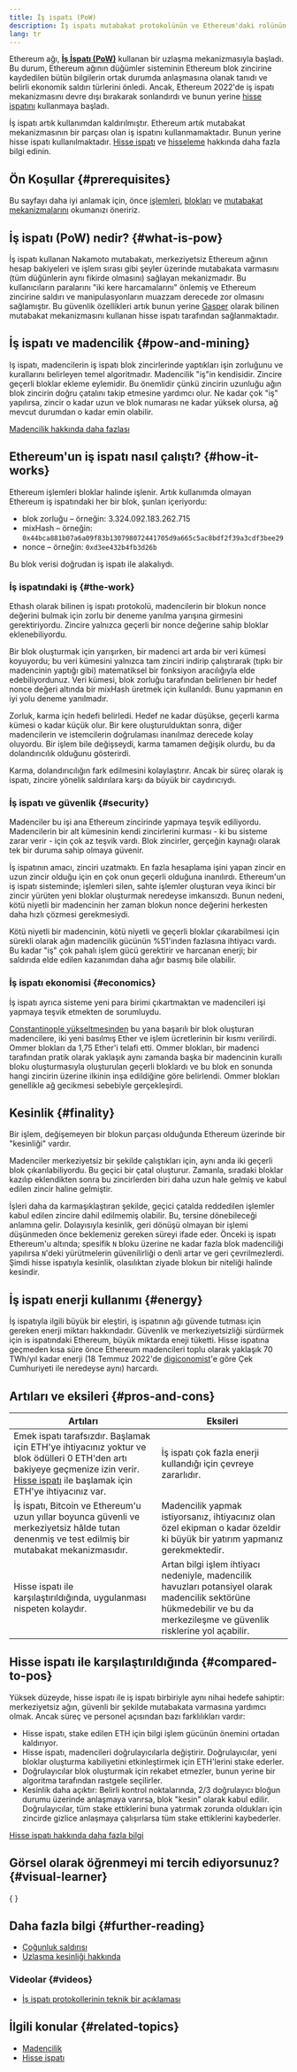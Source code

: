 ```yaml
---
title: İş ispatı (PoW)
description: İş ispatı mutabakat protokolünün ve Ethereum'daki rolünün bir açıklaması.
lang: tr
---
```


Ethereum ağı, **[İş İspatı (PoW)](/developers/docs/consensus-mechanisms/pow)** kullanan bir uzlaşma mekanizmasıyla başladı. Bu durum, Ethereum ağının düğümler sisteminin Ethereum blok zincirine kaydedilen bütün bilgilerin ortak durumda anlaşmasına olanak tanıdı ve belirli ekonomik saldırı türlerini önledi. Ancak, Ethereum 2022'de iş ispatı mekanizmasını devre dışı bırakarak sonlandırdı ve bunun yerine [hisse ispatını](/developers/docs/consensus-mechanisms/pos) kullanmaya başladı.

<InfoBanner emoji=":wave:">
    İş ispatı artık kullanımdan kaldırılmıştır. Ethereum artık mutabakat mekanizmasının bir parçası olan iş ispatını kullanmamaktadır. Bunun yerine hisse ispatı kullanılmaktadır. <a href="/developers/docs/consensus-mechanisms/pos/">Hisse ispatı</a> ve <a href="/staking/">hisseleme</a> hakkında daha fazla bilgi edinin.
</InfoBanner>

## Ön Koşullar \{#prerequisites}

Bu sayfayı daha iyi anlamak için, önce [işlemleri](/developers/docs/transactions/), [blokları](/developers/docs/blocks/) ve [mutabakat mekanizmalarını](/developers/docs/consensus-mechanisms/) okumanızı öneririz.

## İş ispatı (PoW) nedir? \{#what-is-pow}

İş ispatı kullanan Nakamoto mutabakatı, merkeziyetsiz Ethereum ağının hesap bakiyeleri ve işlem sırası gibi şeyler üzerinde mutabakata varmasını (tüm düğünlerin aynı fikirde olmasını) sağlayan mekanizmadır. Bu kullanıcıların paralarını "iki kere harcamalarını" önlemiş ve Ethereum zincirine saldırı ve manipulasyonların muazzam derecede zor olmasını sağlamıştır. Bu güvenlik özellikleri artık bunun yerine [Gasper](/developers/docs/consensus-mechanisms/pos/gasper/) olarak bilinen mutabakat mekanizmasını kullanan hisse ispatı tarafından sağlanmaktadır.

## İş ispatı ve madencilik \{#pow-and-mining}

Iş ispatı, madencilerin iş ispatı blok zincirlerinde yaptıkları işin zorluğunu ve kurallarını belirleyen temel algoritmadır. Madencilik "iş"in kendisidir. Zincire geçerli bloklar ekleme eylemidir. Bu önemlidir çünkü zincirin uzunluğu ağın blok zincirin doğru çatalını takip etmesine yardımcı olur. Ne kadar çok "iş" yapılırsa, zincir o kadar uzun ve blok numarası ne kadar yüksek olursa, ağ mevcut durumdan o kadar emin olabilir.

[Madencilik hakkında daha fazlası](/developers/docs/consensus-mechanisms/pow/mining/)

## Ethereum'un iş ispatı nasıl çalıştı? \{#how-it-works}

Ethereum işlemleri bloklar halinde işlenir. Artık kullanımda olmayan Ethereum iş ispatındaki her bir blok, şunları içeriyordu:

- blok zorluğu – örneğin: 3.324.092.183.262.715
- mixHash – örneğin: `0x44bca881b07a6a09f83b130798072441705d9a665c5ac8bdf2f39a3cdf3bee29`
- nonce – örneğin: `0xd3ee432b4fb3d26b`

Bu blok verisi doğrudan iş ispatı ile alakalıydı.

### İş ispatındaki iş \{#the-work}

Ethash olarak bilinen iş ispatı protokolü, madencilerin bir blokun nonce değerini bulmak için zorlu bir deneme yanılma yarışına girmesini gerektiriyordu. Zincire yalnızca geçerli bir nonce değerine sahip bloklar eklenebiliyordu.

Bir blok oluşturmak için yarışırken, bir madenci art arda bir veri kümesi koyuyordu; bu veri kümesini yalnızca tam zinciri indirip çalıştırarak (tıpkı bir madencinin yaptığı gibi) matematiksel bir fonksiyon aracılığıyla elde edebiliyordunuz. Veri kümesi, blok zorluğu tarafından belirlenen bir hedef nonce değeri altında bir mixHash üretmek için kullanıldı. Bunu yapmanın en iyi yolu deneme yanılmadır.

Zorluk, karma için hedefi belirledi. Hedef ne kadar düşükse, geçerli karma kümesi o kadar küçük olur. Bir kere oluşturulduktan sonra, diğer madencilerin ve istemcilerin doğrulaması inanılmaz derecede kolay oluyordu. Bir işlem bile değişseydi, karma tamamen değişik olurdu, bu da dolandırıcılık olduğunu gösterirdi.

Karma, dolandırıcılığın fark edilmesini kolaylaştırır. Ancak bir süreç olarak iş ispatı, zincire yönelik saldırılara karşı da büyük bir caydırıcıydı.

### İş ispatı ve güvenlik \{#security}

Madenciler bu işi ana Ethereum zincirinde yapmaya teşvik ediliyordu. Madencilerin bir alt kümesinin kendi zincirlerini kurması - ki bu sisteme zarar verir - için çok az teşvik vardı. Blok zincirler, gerçeğin kaynağı olarak tek bir duruma sahip olmaya güvenir.

İş ispatının amacı, zinciri uzatmaktı. En fazla hesaplama işini yapan zincir en uzun zincir olduğu için en çok onun geçerli olduğuna inanılırdı. Ethereum'un iş ispatı sisteminde; işlemleri silen, sahte işlemler oluşturan veya ikinci bir zincir yürüten yeni bloklar oluşturmak neredeyse imkansızdı. Bunun nedeni, kötü niyetli bir madencinin her zaman blokun nonce değerini herkesten daha hızlı çözmesi gerekmesiydi.

Kötü niyetli bir madencinin, kötü niyetli ve geçerli bloklar çıkarabilmesi için sürekli olarak ağın madencilik gücünün %51'inden fazlasına ihtiyacı vardı. Bu kadar "iş" çok pahalı işlem gücü gerektirir ve harcanan enerji; bir saldırıda elde edilen kazanımdan daha ağır basmış bile olabilir.

### İş ispatı ekonomisi \{#economics}

İş ispatı ayrıca sisteme yeni para birimi çıkartmaktan ve madencileri işi yapmaya teşvik etmekten de sorumluydu.

[Constantinople yükseltmesinden](/history/#constantinople) bu yana başarılı bir blok oluşturan madencilere, iki yeni basılmış Ether ve işlem ücretlerinin bir kısmı verilirdi. Ommer blokları da 1,75 Ether'i telafi etti. Ommer blokları, bir madenci tarafından pratik olarak yaklaşık aynı zamanda başka bir madencinin kurallı bloku oluşturmasıyla oluşturulan geçerli bloklardı ve bu blok en sonunda hangi zincirin üzerine ilkinin inşa edildiğine göre belirlendi. Ommer blokları genellikle ağ gecikmesi sebebiyle gerçekleşirdi.

## Kesinlik \{#finality}

Bir işlem, değişemeyen bir blokun parçası olduğunda Ethereum üzerinde bir "kesinliği" vardır.

Madenciler merkeziyetsiz bir şekilde çalıştıkları için, aynı anda iki geçerli blok çıkarılabiliyordu. Bu geçici bir çatal oluşturur. Zamanla, sıradaki bloklar kazılıp eklendikten sonra bu zincirlerden biri daha uzun hale gelmiş ve kabul edilen zincir haline gelmiştir.

İşleri daha da karmaşıklaştıran şekilde, geçici çatalda reddedilen işlemler kabul edilen zincire dahil edilmemiş olabilir. Bu, tersine dönebileceği anlamına gelir. Dolayısıyla kesinlik, geri dönüşü olmayan bir işlemi düşünmeden önce beklemeniz gereken süreyi ifade eder. Önceki iş ispatı Ethereum'u altında; spesifik `N` bloku üzerine ne kadar fazla blok madenciliği yapılırsa `N`'deki yürütmelerin güvenilirliği o denli artar ve geri çevrilmezlerdi. Şimdi hisse ispatıyla kesinlik, olasılıktan ziyade blokun bir niteliği halinde kesindir.

## İş ispatı enerji kullanımı \{#energy}

İş ispatıyla ilgili büyük bir eleştiri, iş ispatının ağı güvende tutması için gereken enerji miktarı hakkındadır. Güvenlik ve merkeziyetsizliği sürdürmek için is ispatındaki Ethereum, büyük miktarda eneji tüketti. Hisse ispatına geçmeden kısa süre önce Ethereum madencileri toplu olarak yaklaşık 70 TWh/yıl kadar enerji (18 Temmuz 2022'de [digiconomist](https://digiconomist.net/)'e göre Çek Cumhuriyeti ile neredeyse aynı) harcardı.

## Artıları ve eksileri \{#pros-and-cons}

| Artıları                                                                                                                                                                                                                             | Eksileri                                                                                                                                                                  |
| ------------------------------------------------------------------------------------------------------------------------------------------------------------------------------------------------------------------------------------ | ------------------------------------------------------------------------------------------------------------------------------------------------------------------------- |
| Emek ispatı tarafsızdır. Başlamak için ETH'ye ihtiyacınız yoktur ve blok ödülleri 0 ETH'den artı bakiyeye geçmenize izin verir. [Hisse ispatı](/developers/docs/consensus-mechanisms/pos/) ile başlamak için ETH'ye ihtiyacınız var. | İş ispatı çok fazla enerji kullandığı için çevreye zararlıdır.                                                                                                            |
| İş ispatı, Bitcoin ve Ethereum'u uzun yıllar boyunca güvenli ve merkeziyetsiz hâlde tutan denenmiş ve test edilmiş bir mutabakat mekanizmasıdır.                                                                                     | Madencilik yapmak istiyorsanız, ihtiyacınız olan özel ekipman o kadar özeldir ki büyük bir yatırım yapmanız gerekmektedir.                                                |
| Hisse ispatı ile karşılaştırıldığında, uygulanması nispeten kolaydır.                                                                                                                                                                | Artan bilgi işlem ihtiyacı nedeniyle, madencilik havuzları potansiyel olarak madencilik sektörüne hükmedebilir ve bu da merkezileşme ve güvenlik risklerine yol açabilir. |

## Hisse ispatı ile karşılaştırıldığında \{#compared-to-pos}

Yüksek düzeyde, hisse ispatı ile iş ispatı birbiriyle aynı nihai hedefe sahiptir: merkeziyetsiz ağın, güvenli bir şekilde mutabakata varmasına yardımcı olmak. Ancak süreç ve personel açısından bazı farklılıkları vardır:

- Hisse ispatı, stake edilen ETH için bilgi işlem gücünün önemini ortadan kaldırıyor.
- Hisse ispatı, madencileri doğrulayıcılarla değiştirir. Doğrulayıcılar, yeni bloklar oluşturma kabiliyetini etkinleştirmek için ETH'lerini stake ederler.
- Doğrulayıcılar blok oluşturmak için rekabet etmezler, bunun yerine bir algoritma tarafından rastgele seçilirler.
- Kesinlik daha açıktır: Belirli kontrol noktalarında, 2/3 doğrulayıcı bloğun durumu üzerinde anlaşmaya varırsa, blok "kesin" olarak kabul edilir. Doğrulayıcılar, tüm stake ettiklerini buna yatırmak zorunda oldukları için zincirde gizlice anlaşmaya çalışırlarsa tüm stake ettiklerini kaybederler.

[Hisse ispatı hakkında daha fazla bilgi](/developers/docs/consensus-mechanisms/pos/)

## Görsel olarak öğrenmeyi mi tercih ediyorsunuz? \{#visual-learner}

{
	<YouTube id="3EUAcxhuoU4" />
}

## Daha fazla bilgi \{#further-reading}

- [Çoğunluk saldırısı](https://en.bitcoin.it/wiki/Majority_attack)
- [Uzlaşma kesinliği hakkında](https://blog.ethereum.org/2016/05/09/on-settlement-finality/)

### Videolar \{#videos}

- [İş ispatı protokollerinin teknik bir açıklaması](https://youtu.be/9V1bipPkCTU)

## İlgili konular \{#related-topics}

- [Madencilik](/developers/docs/consensus-mechanisms/pow/mining/)
- [Hisse ispatı](/developers/docs/consensus-mechanisms/pos/)
